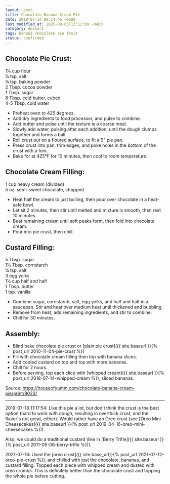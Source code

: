 ```yaml
---
layout: post
title: Chocolate Banana Cream Pie
date: 2018-07-14 00:14:46 -0500
last_modified_at: 2025-08-05T13:12:09 -0400
category: dessert
tags: banana chocolate pie fruit
status: confirmed
---
```

## Chocolate Pie Crust:
  
1¼ cup flour  
¼ tsp. salt  
¼ tsp. baking powder  
2 Tbsp. cocoa powder  
1 Tbsp. sugar  
8 Tbsp. cold butter, cubed  
4-5 Tbsp. cold water  
 * Preheat oven to 425 degrees.
 * Add dry ingredients to food processor, and pulse to combine.
 * Add butter and pulse until the texture is a coarse meal.
 * Slowly add water, pulsing after each addition, until the dough clumps together and forms a ball.
 * Roll crust out on a floured surface, to fit a 9" pie pan.
 * Press crust into pan, trim edges, and poke holes in the bottom of the crust with a fork.
 * Bake for at 425°F for 10 minutes, then cool to room temperature.

## Chocolate Cream Filling:
  
1 cup heavy cream (divided)  
5 oz. semi-sweet chocolate, chopped  
 * Heat half the cream to just boiling, then pour over chocolate in a heat-safe bowl.
 * Let sit 2 minutes, then stir until melted and mixture is smooth, then rest 10 minutes.
 * Beat remaining cream until soft peaks form, then fold into chocolate cream.
 * Pour into pie crust, then chill.

## Custard Filling:
  
5 Tbsp. sugar  
1½ Tbsp. cornstarch  
¼ tsp. salt  
3 egg yolks  
1¼ cup half and half  
1 Tbsp. butter  
1 tsp. vanilla  
 * Combine sugar, cornstarch, salt, egg yolks, and half and half in a saucepan. Stir and heat over medium heat until thickened and bubbling.
 * Remove from heat, add remaining ingredients, and stir to combine.
 * Chill for 30 minutes.

## Assembly:

* Blind bake chocolate pie crust or [plain pie crust]({{ site.baseurl }}{% post_url 2010-11-04-pie-crust %})
* Fill with chocolate cream filling then top with banana slices.
* Add cooled custard on top and top with more bananas.
* Chill for 2 hours.
* Before serving, top each clice with [whipped cream]({{ site.baseurl }}{% post_url 2018-07-14-whipped-cream %}), sliced bananas.

Source: <https://houseofyumm.com/chocolate-banana-cream-pie/print/9023/>

---

2019-07-18 11:17:54: Like this pie a lot, but don't think the crust is the best
option (hard to work with dough, resulting in overthick crust, and the flavor's not
great, either).  Would rather have an Oreo crust (see [Oreo Mini Cheesecakes]({{ site.baseurl }}{% post_url 2019-04-16-oreo-mini-cheesecakes %})).

Also, we could do a traditional custard (like in [Berry Trifle]({{ site.baseurl }}{% post_url 2011-05-06-berry-trifle %})).

2021-07-16: Used the [oreo crust]({{ site.base_url}}{% post_url 2021-07-12-oreo-pie-crust %}), and
chilled with just the chocolate, bananas, and custard filling. Topped each piece with whipped cream
and dusted with oreo crumbs. This is definitely better than the chocolate crust and topping the
whole pie before cutting.
